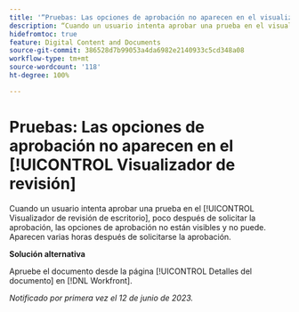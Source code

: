```yaml
---
title: '“Pruebas: Las opciones de aprobación no aparecen en el visualizador de revisión”'
description: “Cuando un usuario intenta aprobar una prueba en el visualizador de revisión de escritorio, poco después de solicitarse la aprobación, las opciones de aprobación no están visibles y no puede. Aparecen varias horas después de solicitarse la aprobación”.
hidefromtoc: true
feature: Digital Content and Documents
source-git-commit: 386528d7b99053a4da6982e2140933c5cd348a08
workflow-type: tm+mt
source-wordcount: '118'
ht-degree: 100%

---
```



# Pruebas: Las opciones de aprobación no aparecen en el [!UICONTROL Visualizador de revisión]

Cuando un usuario intenta aprobar una prueba en el [!UICONTROL Visualizador de revisión de escritorio], poco después de solicitar la aprobación, las opciones de aprobación no están visibles y no puede. Aparecen varias horas después de solicitarse la aprobación.

**Solución alternativa**

Apruebe el documento desde la página [!UICONTROL Detalles del documento] en [!DNL Workfront].

_Notificado por primera vez el 12 de junio de 2023._

